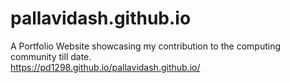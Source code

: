 # pallavidash.github.io

A Portfolio Website showcasing my contribution to the computing community till date. </br>
https://pd1298.github.io/pallavidash.github.io/
